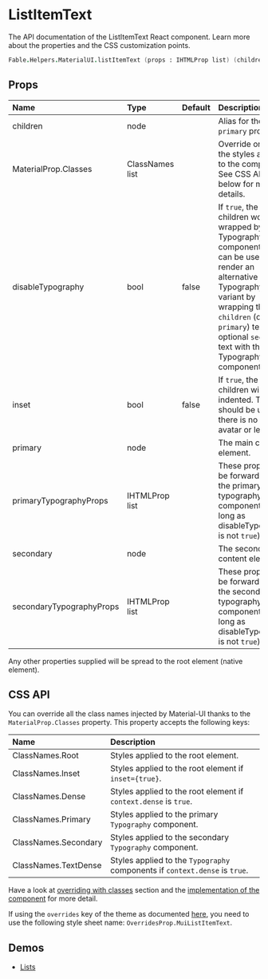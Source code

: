 # ListItemText

<p class="description">The API documentation of the ListItemText React component. Learn more about the properties and the CSS customization points.</p>

```fsharp
Fable.Helpers.MaterialUI.listItemText (props : IHTMLProp list) (children : ReactElement list) : ReactElement
```



## Props

| Name | Type | Default | Description |
|:-----|:-----|:--------|:------------|
| <span class="prop-name">children</span> | <span class="prop-type">node</span> |   | Alias for the `primary` property. |
| <span class="prop-name">MaterialProp.Classes</span> | <span class="prop-type">ClassNames list</span> |   | Override or extend the styles applied to the component.  See CSS API below for more details.  |
| <span class="prop-name">disableTypography</span> | <span class="prop-type">bool</span> | <span class="prop-default">false</span> | If `true`, the children won't be wrapped by a Typography component. This can be useful to render an alternative Typography variant by wrapping the `children` (or `primary`) text, and optional `secondary` text with the Typography component. |
| <span class="prop-name">inset</span> | <span class="prop-type">bool</span> | <span class="prop-default">false</span> | If `true`, the children will be indented. This should be used if there is no left avatar or left icon. |
| <span class="prop-name">primary</span> | <span class="prop-type">node</span> |   | The main content element. |
| <span class="prop-name">primaryTypographyProps</span> | <span class="prop-type">IHTMLProp list</span> |   | These props will be forwarded to the primary typography component (as long as disableTypography is not `true`). |
| <span class="prop-name">secondary</span> | <span class="prop-type">node</span> |   | The secondary content element. |
| <span class="prop-name">secondaryTypographyProps</span> | <span class="prop-type">IHTMLProp list</span> |   | These props will be forwarded to the secondary typography component (as long as disableTypography is not `true`). |

Any other properties supplied will be spread to the root element (native element).

## CSS API

You can override all the class names injected by Material-UI thanks to the `MaterialProp.Classes` property.
This property accepts the following keys:


| Name | Description |
|:-----|:------------|
| <span class="prop-name">ClassNames.Root</span> | Styles applied to the root element.
| <span class="prop-name">ClassNames.Inset</span> | Styles applied to the root element if `inset={true}`.
| <span class="prop-name">ClassNames.Dense</span> | Styles applied to the root element if `context.dense` is `true`.
| <span class="prop-name">ClassNames.Primary</span> | Styles applied to the primary `Typography` component.
| <span class="prop-name">ClassNames.Secondary</span> | Styles applied to the secondary `Typography` component.
| <span class="prop-name">ClassNames.TextDense</span> | Styles applied to the `Typography` components if `context.dense` is `true`.

Have a look at [overriding with classes](#/customization/overrides) section
and the [implementation of the component](https://github.com/mui-org/material-ui/tree/master/packages/material-ui/src/ListItemText/ListItemText.js)
for more detail.

If using the `overrides` key of the theme as documented
[here](#/customization/themes),
you need to use the following style sheet name: `OverridesProp.MuiListItemText`.

## Demos

- [Lists](/demos/lists/)

